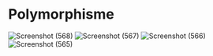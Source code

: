 # Polymorphisme
![Screenshot (568)](https://user-images.githubusercontent.com/101534140/169680488-9a9160e9-63e3-4e44-b46c-8c74b8b0d033.png)
![Screenshot (567)](https://user-images.githubusercontent.com/101534140/169680487-9793fdbe-5eb9-4002-912c-9d80c9e9967b.png)
![Screenshot (566)](https://user-images.githubusercontent.com/101534140/169680486-0be6e1c9-31b1-41bb-a479-e644466f4e30.png)
![Screenshot (565)](https://user-images.githubusercontent.com/101534140/169680482-e64cdc8e-172f-43df-98e6-189b4559fa82.png)
